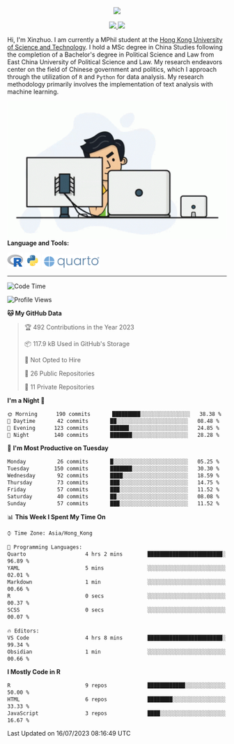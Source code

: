 <div align='center'>
<img src='https://readme-typing-svg.herokuapp.com?font=ubuntu&color=4d3900&center=true&lines=HKUST+Mphil+in+SOSC;Focus+on+China;Code+for+PoliSci'/>
</div>

<p align='center'>
 <a href='https://www.linkedin.com/in/xinzhuo-huang-5161011ba/' target='_blank'>
        <img src='https://img.shields.io/badge/linkedin%20-%230077B5.svg?&style=for-the-badge&logo=linkedin&logoColor=white'/>
    </a>
 <a href='https://twitter.com/HsinchoH' target='_blank'>
        <img src='https://img.shields.io/badge/Twitter-1DA1F2?style=for-the-badge&logo=twitter&logoColor=white'/>
    </a>
    </p>
    
Hi, I'm Xinzhuo. I am currently a MPhil student at the [Hong Kong University of Science and Technology](https://sosc.hkust.edu.hk/node/613). I hold a MSc degree in China Studies following the completion of a Bachelor's degree in Political Science and Law from East China University of Political Science and Law. My research endeavors center on the field of Chinese government and politics, which I approach through the utilization of `R` and `Python` for data analysis. My research methodology primarily involves the implementation of text analysis with machine learning.




<img align='right' src="https://github.com/xinzhuohkust/xinzhuohkust/blob/main/programmer.gif" width="590">



**Language and Tools:**  

<code><img height="36" src="https://raw.githubusercontent.com/github/explore/80688e429a7d4ef2fca1e82350fe8e3517d3494d/topics/r/r.png"></code>
<code><img height="36" src="https://raw.githubusercontent.com/github/explore/80688e429a7d4ef2fca1e82350fe8e3517d3494d/topics/python/python.png"></code>
<code><img height="32" src="https://github.com/quarto-dev/quarto-r/blob/main/man/figures/quarto.png"></code>

---
<!--START_SECTION:waka-->
![Code Time](http://img.shields.io/badge/Code%20Time-706%20hrs%204%20mins-blue)

![Profile Views](http://img.shields.io/badge/Profile%20Views-33-blue)

**🐱 My GitHub Data** 

> 🏆 492 Contributions in the Year 2023
 > 
> 📦 117.9 kB Used in GitHub's Storage 
 > 
> 🚫 Not Opted to Hire
 > 
> 📜 26 Public Repositories 
 > 
> 🔑 11 Private Repositories  
 > 
**I'm a Night 🦉** 

```text
🌞 Morning      190 commits       █████████░░░░░░░░░░░░░░░░   38.38 % 
🌆 Daytime       42 commits       ██░░░░░░░░░░░░░░░░░░░░░░░   08.48 % 
🌃 Evening      123 commits       ██████░░░░░░░░░░░░░░░░░░░   24.85 % 
🌙 Night        140 commits       ███████░░░░░░░░░░░░░░░░░░   28.28 % 

```
📅 **I'm Most Productive on Tuesday** 

```text
Monday          26 commits       █░░░░░░░░░░░░░░░░░░░░░░░░   05.25 % 
Tuesday        150 commits       ███████░░░░░░░░░░░░░░░░░░   30.30 % 
Wednesday       92 commits       ████░░░░░░░░░░░░░░░░░░░░░   18.59 % 
Thursday        73 commits       ███░░░░░░░░░░░░░░░░░░░░░░   14.75 % 
Friday          57 commits       ███░░░░░░░░░░░░░░░░░░░░░░   11.52 % 
Saturday        40 commits       ██░░░░░░░░░░░░░░░░░░░░░░░   08.08 % 
Sunday          57 commits       ███░░░░░░░░░░░░░░░░░░░░░░   11.52 % 

```


📊 **This Week I Spent My Time On** 

```text
⌚︎ Time Zone: Asia/Hong_Kong

💬 Programming Languages: 
Quarto                   4 hrs 2 mins        ████████████████████████░   96.89 % 
YAML                     5 mins              ░░░░░░░░░░░░░░░░░░░░░░░░░   02.01 % 
Markdown                 1 min               ░░░░░░░░░░░░░░░░░░░░░░░░░   00.66 % 
R                        0 secs              ░░░░░░░░░░░░░░░░░░░░░░░░░   00.37 % 
SCSS                     0 secs              ░░░░░░░░░░░░░░░░░░░░░░░░░   00.07 % 

🔥 Editors: 
VS Code                  4 hrs 8 mins        ████████████████████████░   99.34 % 
Obsidian                 1 min               ░░░░░░░░░░░░░░░░░░░░░░░░░   00.66 % 

```

**I Mostly Code in R** 

```text
R                        9 repos             ████████████░░░░░░░░░░░░░   50.00 % 
HTML                     6 repos             ████████░░░░░░░░░░░░░░░░░   33.33 % 
JavaScript               3 repos             ████░░░░░░░░░░░░░░░░░░░░░   16.67 % 

```



 Last Updated on 16/07/2023 08:16:49 UTC
<!--END_SECTION:waka-->
    
    
    
    
    
    
    
    
